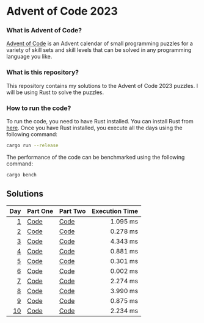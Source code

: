 # Advent of Code 2023

### What is Advent of Code?
[Advent of Code](https://adventofcode.com/) is an Advent calendar of small programming puzzles for a variety of skill sets and skill levels that can be solved in any programming language you like.

### What is this repository?
This repository contains my solutions to the Advent of Code 2023 puzzles. I will be using Rust to solve the puzzles.

### How to run the code?
To run the code, you need to have Rust installed. You can install Rust from [here](https://www.rust-lang.org/tools/install). Once you have Rust installed, you execute all the days using the following command:

```bash
cargo run --release
```

The performance of the code can be benchmarked using the following command:

```bash
cargo bench
```


## Solutions

| Day                                        | Part One               | Part Two               | Execution Time |
| -----------------------------------------: | ---------------------- | ---------------------- | -------------: |
| [1](https://adventofcode.com/2023/day/1)   | [Code](src/day_01a.rs) | [Code](src/day_01b.rs) | 1.095 ms       |
| [2](https://adventofcode.com/2023/day/2)   | [Code](src/day_02a.rs) | [Code](src/day_02b.rs) | 0.278 ms       |
| [3](https://adventofcode.com/2023/day/3)   | [Code](src/day_03a.rs) | [Code](src/day_03b.rs) | 4.343 ms       |
| [4](https://adventofcode.com/2023/day/4)   | [Code](src/day_04.rs)  | [Code](src/day_04.rs)  | 0.881 ms       |
| [5](https://adventofcode.com/2023/day/5)   | [Code](src/day_05.rs)  | [Code](src/day_05.rs)  | 0.301 ms       |
| [6](https://adventofcode.com/2023/day/6)   | [Code](src/day_06.rs)  | [Code](src/day_06.rs)  | 0.002 ms       |
| [7](https://adventofcode.com/2023/day/7)   | [Code](src/day_07.rs)  | [Code](src/day_07.rs)  | 2.274 ms       |
| [8](https://adventofcode.com/2023/day/8)   | [Code](src/day_08.rs)  | [Code](src/day_08.rs)  | 3.990 ms       |
| [9](https://adventofcode.com/2023/day/9)   | [Code](src/day_09.rs)  | [Code](src/day_09.rs)  | 0.875 ms       |
| [10](https://adventofcode.com/2023/day/10) | [Code](src/day_10.rs)  | [Code](src/day_10.rs)  | 2.234 ms       |
